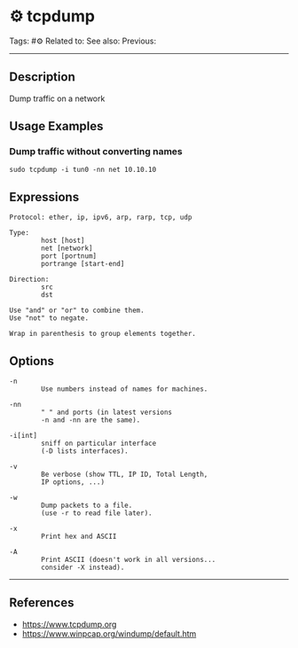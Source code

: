 # ⚙️ tcpdump
Tags: #⚙️ 
Related to: 
See also: 
Previous: 

---
## Description
Dump traffic on a network

## Usage Examples

### Dump traffic without converting names

	sudo tcpdump -i tun0 -nn net 10.10.10

## Expressions

	Protocol: ether, ip, ipv6, arp, rarp, tcp, udp  
 
	Type:  
			host [host]  
			net [network]  
			port [portnum]  
			portrange [start-end]  

	Direction:  
			src  
			dst  

	Use "and" or "or" to combine them.  
	Use "not" to negate.  

	Wrap in parenthesis to group elements together.

## Options

    -n
			Use numbers instead of names for machines.
    
    -nn
			" " and ports (in latest versions
        	-n and -nn are the same).
    
    -i[int]
        	sniff on particular interface
        	(-D lists interfaces).
    
    -v
        	Be verbose (show TTL, IP ID, Total Length,
        	IP options, ...)
    
    -w
        	Dump packets to a file.
        	(use -r to read file later).
    
    -x
        	Print hex and ASCII
    
    -A
			Print ASCII (doesn't work in all versions...
   			consider -X instead).

---
## References
- https://www.tcpdump.org
- https://www.winpcap.org/windump/default.htm